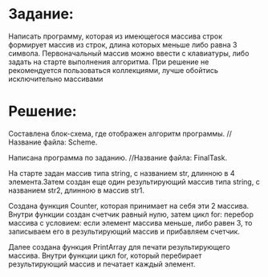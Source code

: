 # Задание:

Написать программу, которая из имеющегося массива строк формирует массив из строк, длина которых меньше либо равна 3 символа. 
Первоначальный массив можно ввести с клавиатуры, либо задать на старте выполнения алгоритма. При решение не рекомендуется пользоваться коллекциями, лучше обойтись исключительно массивами

# Решение:

Составлена блок-схема, где отображен алгоритм программы. //Название файла: Scheme.

Написана программа по заданию. //Название файла: FinalTask.

На старте задан массив типа string, с названием str, длинною в 4 элемента.Затем создан еще один результирующий массив типа string, с названием str2, длинною в массив str1. 

Создана функция Counter, которая принимает на себя эти 2 массива. Внутри функции создан счетчик равный нулю, затем цикл for: перебор массива с условием: если элемент массива меньше, либо равен 3, то записываем его в результирующий массив и прибавляем счетчик.

Далее создана функция PrintArray для печати результирующего массива. Внутри функции цикл for, который перебирает результирующий массив и печатает каждый элемент.
